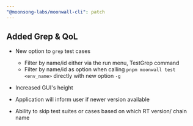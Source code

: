```yaml
---
"@moonsong-labs/moonwall-cli": patch
---
```


## Added Grep & QoL

- New option to `grep` test cases
    - Filter by name/id either via the run menu, TestGrep command
    - Filter by name/id as option when calling `pnpm moonwall test <env_name>` directly with new option `-g`

- Increased GUI's height

- Application will inform user if newer version available

- Ability to skip test suites or cases based on which RT version/ chain name
